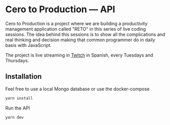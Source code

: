 # Cero to Production — API
Cero to Production is a project where we are building a productivity management application called "RETO" in this series of live coding sessions. The idea behind this sessions is to show all the complications and real thinking and decision making that common programmer do in daily basis with JavaScript.

The project is live streaming in [Twitch](https://glrz.me/stream) in Spanish, every Tuesdays and Thursdays.

## Installation 
Feel free to use a local Mongo database or use the docker-compose

```bash
yarn install
```

Run the API
```bash
yarn dev
```